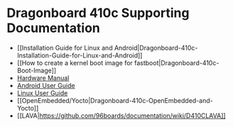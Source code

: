# Dragonboard 410c Supporting Documentation

- [[Installation Guide for Linux and Android|Dragonboard-410c-Installation-Guide-for-Linux-and-Android]]
- [[How to create a kernel boot image for fastboot|Dragonboard-410c-Boot-Image]]
- [Hardware Manual](https://github.com/96boards/documentation/blob/master/dragonboard410c/HardwareManual_DragonBoard.pdf)
- [Android User Guide](https://github.com/96boards/documentation/blob/master/dragonboard410c/AndroidUserGuide_DragonBoard.pdf)
- [Linux User Guide](https://github.com/96boards/documentation/blob/master/dragonboard410c/LinuxUserGuide_DragonBoard.pdf)
- [[OpenEmbedded/Yocto|Dragonboard-410c-OpenEmbedded-and-Yocto]]
- [[LAVA|https://github.com/96boards/documentation/wiki/D410CLAVA]]
    
    